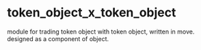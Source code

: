 # token_object_x_token_object
module for trading token object with token object, written in move.  
designed as a component of object.

